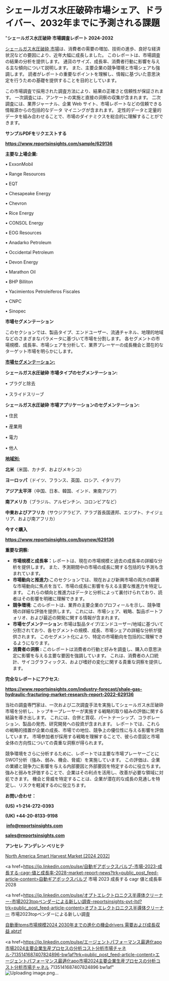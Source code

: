 # シェールガス水圧破砕市場シェア、ドライバー、2032年までに予測される課題

"<strong>シェールガス水圧破砕 市場調査レポート 2024-2032</strong>

<a href=https://www.reportsinsights.com/sample/629136>シェールガス水圧破砕 市場</a>は、消費者の需要の増加、技術の進歩、良好な経済状況などの要因により、近年大幅に成長しました。 このレポートは、市場調査の結果の分析を提供します。 通貨のサイズ、成長率、消費者行動に影響を与える主な傾向について説明します。 また、主要企業の競争環境と市場シェアも強調します。 読者がレポートの重要なポイントを理解し、情報に基づいた意思決定を行うための基礎を提供することを目的としています。

この市場調査で採用された調査方法により、結果の正確さと信頼性が保証されます。 一次調査には、アンケートの実施と直接の洞察の収集が含まれます。 二次調査には、業界ジャーナル、企業 Web サイト、市場レポートなどの信頼できる情報源からの包括的なデータ マイニングが含まれます。 定性的データと定量的データを組み合わせることで、市場のダイナミクスを総合的に理解することができます。

<strong><b>サンプルPDFをリクエストする</b></strong>

<a href=https://www.reportsinsights.com/sample/629136><strong><u>https://www.reportsinsights.com/sample/629136</u></strong></a>

<strong>主要な上場企業:</strong>

• ExxonMobil

• Range Resources

• EQT

• Chesapeake Energy

• Chevron

• Rice Energy

• CONSOL Energy

• EOG Resources

• Anadarko Petroleum

• Occidental Petroleum

• Devon Energy

• Marathon Oil

• BHP Billiton

• Yacimientos Petroleiferos Fiscales

• CNPC

• Sinopec

<strong>市場セグメンテーション</strong>

このセクションでは、製品タイプ、エンドユーザー、流通チャネル、地理的地域などのさまざまなパラメータに基づいて市場を分割します。 各セグメントの市場規模、成長率、市場シェアを分析して、業界プレーヤーの成長機会と潜在的なターゲット市場を明らかにします。

<strong><u>市場セグメンテーション</u></strong><strong><u>:</u></strong>

<strong>シェールガス水圧破砕 市場タイプのセグメンテーション:</strong>

• プラグと除去

• スライドスリーブ

<strong>シェールガス水圧破砕 市場アプリケーションのセグメンテーション:</strong>

• 住民

• 産業用

• 電力

• 他人

<strong><u>地域別</u></strong><strong><u>:</u></strong>

<strong>北米</strong>（米国、カナダ、およびメキシコ）

<strong>ヨーロッパ</strong>（ドイツ、フランス、英国、ロシア、イタリア）

<strong>アジア太平洋</strong>（中国、日本、韓国、インド、東南アジア）

<strong>南アメリカ</strong>（ブラジル、アルゼンチン、コロンビアなど）

<strong>中東およびアフリカ</strong>（サウジアラビア、アラブ首長国連邦、エジプト、ナイジェリア、および南アフリカ）

<strong>今すぐ購入</strong>

<a href=https://www.reportsinsights.com/buynow/629136><strong><u>https://www.reportsinsights.com/buynow/629136</u></strong></a>

<strong>重要な洞察:</strong>
<ul>
  <li><strong>市場規模と成長率：</strong>レポートは、現在の市場規模と過去の成長率の詳細な分析を提供します。 また、予測期間中の市場の成長に関する包括的な予測も含まれています。</li>
  <li><strong>市場動向と推進力:</strong>このセクションでは、現在および新興市場の両方の顕著な市場動向に焦点を当て、市場の成長に影響を与える主要な推進力を特定します。 これらの傾向と推進力はデータと分析によって裏付けられており、読者はその影響を明確に理解できます。</li>
  <li><strong>競争環境</strong>: このレポートは、業界の主要企業のプロフィールを示し、競争環境の詳細な評価を提供します。 これには、市場シェア、戦略、製品ポートフォリオ、および最近の開発に関する情報が含まれます。</li>
  <li><strong>市場セグメンテーション: </strong>市場は製品タイプ/エンドユーザー/地域に基づいて分割されており、各セグメントの規模、成長、市場シェアの詳細な分析が提供されます。 このセグメント化により、特定の市場動向を包括的に理解できるようになります。</li>
  <li><strong>消費者の洞察 : </strong>このレポートは消費者の行動と好みを調査し、購入の意思決定に影響を与える主要な要因を強調しています。 これは、消費者の人口統計、サイコグラフィックス、および嗜好の変化に関する貴重な洞察を提供します。</li>
</ul>
<strong>完全なレポートにアクセス:</strong>

<a href=https://www.reportsinsights.com/industry-forecast/shale-gas-hydraulic-fracturing-market-research-report-2022-629136><strong><u><b>https://www.reportsinsights.com/industry-forecast/shale-gas-hydraulic-fracturing-market-research-report-2022-629136</b></u></strong></a>

当社の調査専門家は、一次および二次調査手法を実施してシェールガス水圧破砕市場を分析し、トップキープレーヤーが実施する戦略的取り組みの評価に関する結論を導き出します。 これには、合併と買収、パートナーシップ、コラボレーション、製品の発売、研究開発への投資が含まれます。 レポートでは、これらの戦略的措置が企業の成長、市場での地位、競争上の優位性に与える影響を評価しています。 市場参加者が採用する戦略を理解することで、彼らの意図と市場全体の方向性についての貴重な洞察が得られます。

競争環境をさらに分析するために、レポートでは主要な市場プレーヤーごとにSWOT分析（強み、弱み、機会、脅威）を実施しています。 この評価は、企業の業績と競争力に影響を与える内部要因と外部要因を特定するのに役立ちます。 強みと弱みを評価することで、企業はその利点を活用し、改善が必要な領域に対処できます。 機会と脅威を特定することは、企業が潜在的な成長の見通しを特定し、リスクを軽減するのに役立ちます。

<strong>お問い合わせ：</strong>

<strong>(US) +1-214-272-0393</strong>

<strong>(UK) +44-20-8133-9198</strong>

<strong> </strong><a href=info@reportsinsights.com><strong><u>info@reportsinsights.com</u></strong></a>

<a href=sales@reportsinsights.com><strong><u>sales@reportsinsights.com</u></strong></a>

<strong>アンセレ アンデレン ベリヒテ</strong>

<a href=https://www.linkedin.com/pulse/north-america-smart-harvest-market-guide-growth-jebef/>North America Smart Harvest Market [2024 2032]</a>

<a href=https://jp.linkedin.com/pulse/自動ギアボックスバルブ-市場-2023-成長する-cagr-値と成長率-2028-market-report-news?trk=public_post_feed-article-content>自動ギアボックスバルブ 市場 2023 成長する cagr 値と成長率 2028</a>

<a href=https://jp.linkedin.com/pulse/オプトエレクトロニクス半導体クリーナー-市場2023topベンダーによる新しい調査-reportsinsights-pvt-ltd?trk=public_post_feed-article-content>オプトエレクトロニクス半導体クリーナー 市場2023topベンダーによる新しい調査</a>

<a href=https://www.linkedin.com/pulse/自動車tpms市場規模2024-2030年までの進化の機会drivers-需要および成長収益-abtzf/>自動車tpms市場規模2024 2030年までの進化の機会drivers 需要および成長収益 abtzf</a>

<a href=https://jp.linkedin.com/pulse/エージェントパフォーマンス最適化apo市場2024主要企業生産プロセスの分析コスト分析市場チャネル-7135141687407824896-bw1af?trk=public_post_feed-article-content>エージェントパフォーマンス最適化apo市場2024主要企業生産プロセスの分析コスト分析市場チャネル 7135141687407824896 bw1af</a>"
![Uploading image.png…]()
